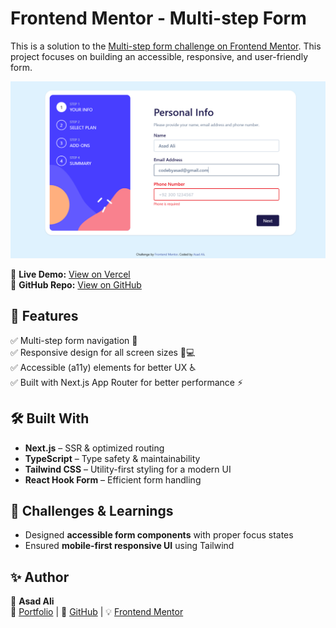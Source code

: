 # Frontend Mentor - Multi-step Form

This is a solution to the [Multi-step form challenge on Frontend Mentor](https://www.frontendmentor.io/challenges/multistep-form-YVAnSdqQBJ). This project focuses on building an accessible, responsive, and user-friendly form.

![Multi-step Form Preview](public/images/multi-step-form-preview.png)

🚀 **Live Demo:** [View on Vercel](https://your-live-site-url.com)  
📂 **GitHub Repo:** [View on GitHub](https://github.com/AsadAli-1122/multi-step-form)

## 📌 Features

✅ Multi-step form navigation 🔄  
✅ Responsive design for all screen sizes 📱💻  
✅ Accessible (a11y) elements for better UX ♿  
✅ Built with Next.js App Router for better performance ⚡  

## 🛠️ Built With

- **Next.js** – SSR & optimized routing
- **TypeScript** – Type safety & maintainability
- **Tailwind CSS** – Utility-first styling for a modern UI
- **React Hook Form** – Efficient form handling

## 🎯 Challenges & Learnings

- Designed **accessible form components** with proper focus states
- Ensured **mobile-first responsive UI** using Tailwind

## ✨ Author

🚀 **Asad Ali**  
🔗 [Portfolio](https://codebyasad.vercel.app) | 🐙 [GitHub](https://github.com/AsadAli-1122) | 💡 [Frontend Mentor](https://www.frontendmentor.io/profile/AsadAli-1122)  


